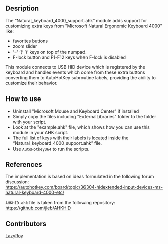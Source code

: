 ## Desription
The “Natural_keyboard_4000_support.ahk” module adds support for customizing extra keys
from "Microsoft Natural Ergonomic Keyboard 4000" like:
- favorites buttons
-  zoom slider
- ‘=’ ‘(‘ ‘)’ keys on top of the numpad.
- F-lock button and F1-F12 keys when F-lock is disabled

This module connects to USB HID device which is registered by the keyboard and handles events which come from these extra buttons converting them to AutoHotKey subroutine labels, providing the ability to customize their behavior.

## How to use
- Uninstall "Microsoft Mouse and Keyboard Center" if installed
- Simply copy the files including "ExternalLibraries" folder to the folder with your script.
- Look at the "example.ahk" file, which shows how you can use this module in your AHK script.
- The full list of keys with their labels is located inside the “Natural_keyboard_4000_support.ahk” file.
- Use `AutoHotkeyU64` to run the scripts.

## References
The implementation is based on ideas formulated in the following forum discussion:<br/>
https://autohotkey.com/board/topic/36304-hidextended-input-devices-ms-natural-keyboard-4000-etc/

`AHKHID.ahk` file is taken from the following repository:<br/>
https://github.com/jleb/AHKHID

## Contributors
[LazyRoy](https://github.com/LazyRoy)
